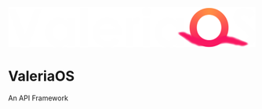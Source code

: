 ![alt text](https://github.com/KingColton1/ValeriaOS/blob/master/Img/ValeriaOS-Logo-White.png?raw=true)
# ValeriaOS
An API Framework

